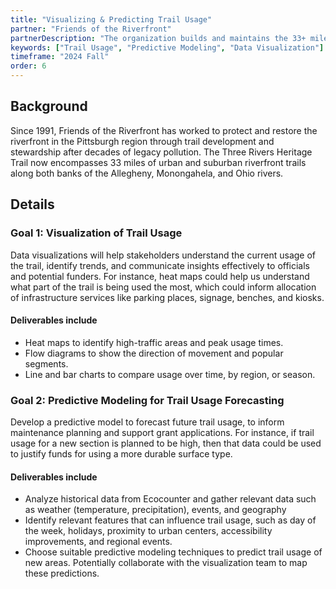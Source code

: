 ```yaml
---
title: "Visualizing & Predicting Trail Usage"
partner: "Friends of the Riverfront"
partnerDescription: "The organization builds and maintains the 33+ miles of the Three Rivers Heritage Trail and Water Trail, working towards and promote environmental restoration, economic vitality, and public health benefits for Allegheny County and Southwestern Pennsylvania."
keywords: ["Trail Usage", "Predictive Modeling", "Data Visualization"]
timeframe: "2024 Fall"
order: 6
---
```


## Background

Since 1991, Friends of the Riverfront has worked to protect and restore the riverfront in the Pittsburgh region through trail development and stewardship after decades of legacy pollution. The Three Rivers Heritage Trail now encompasses 33 miles of urban and suburban riverfront trails along both banks of the Allegheny, Monongahela, and Ohio rivers.

## Details

### Goal 1: Visualization of Trail Usage

Data visualizations will help stakeholders understand the current usage of the trail, identify trends, and communicate insights effectively to officials and potential funders. For instance, heat maps could help us understand what part of the trail is being used the most, which could inform allocation of infrastructure services like parking places, signage, benches, and kiosks.

#### Deliverables include

- Heat maps to identify high-traffic areas and peak usage times.
- Flow diagrams to show the direction of movement and popular segments.
- Line and bar charts to compare usage over time, by region, or season.

### Goal 2: Predictive Modeling for Trail Usage Forecasting

Develop a predictive model to forecast future trail usage, to inform maintenance planning and support grant applications. For instance, if trail usage for a new section is planned to be high, then that data could be used to justify funds for using a more durable surface type.

#### Deliverables include

- Analyze historical data from Ecocounter and gather relevant data such as weather (temperature, precipitation), events, and geography
- Identify relevant features that can influence trail usage, such as day of the week, holidays, proximity to urban centers, accessibility improvements, and regional events.
- Choose suitable predictive modeling techniques to predict trail usage of new areas. Potentially collaborate with the visualization team to map these predictions.
